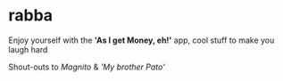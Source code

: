 # rabba
Enjoy yourself with the **'As I get Money, eh!'** app, cool stuff to make you laugh hard

Shout-outs to *Magnito* & *'My brother Pato'*
